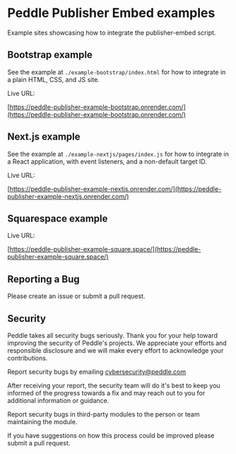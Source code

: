 # Peddle Publisher Embed examples

Example sites showcasing how to integrate the publisher-embed script.

## Bootstrap example

See the example at `./example-bootstrap/index.html` for how to integrate in a
plain HTML, CSS, and JS site.

Live URL:

[https://peddle-publisher-example-bootstrap.onrender.com/](https://peddle-publisher-example-bootstrap.onrender.com/)

## Next.js example

See the example at `./example-nextjs/pages/index.js` for how to integrate in a
React application, with event listeners, and a non-default target ID.

Live URL:

[https://peddle-publisher-example-nextjs.onrender.com/](https://peddle-publisher-example-nextjs.onrender.com/)

## Squarespace example

Live URL:

[https://peddle-publisher-example-square.space/](https://peddle-publisher-example-square.space/)

## Reporting a Bug

Please create an issue or submit a pull request.

## Security

Peddle takes all security bugs seriously. Thank you for your help toward
improving the security of Peddle's projects.  We appreciate your efforts and
responsible disclosure and we will make every effort to acknowledge your
contributions.

Report security bugs by emailing cybersecurity@peddle.com

After receiving your report, the security team will do it's best to keep you
informed of the progress towards a fix and may reach out to you for additional
information or guidance.

Report security bugs in third-party modules to the person or team maintaining
the module.

If you have suggestions on how this process could be improved please submit a
pull request.
